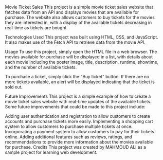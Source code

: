 Movie Ticket Sales
This project is a simple movie ticket sales website that fetches data from an API and displays movies that are available for purchase. The website also allows customers to buy tickets for the movies they are interested in, with a display of the available tickets decreasing in real-time as tickets are bought.

Technologies Used
This project was built using HTML, CSS, and JavaScript. It also makes use of the Fetch API to retrieve data from the movie API.

Usage
To use this project, simply open the HTML file in a web browser. The movies available for purchase will be displayed in a list, with details about each movie including the poster image, title, description, runtime, showtime, and the number of available tickets.

To purchase a ticket, simply click the "Buy ticket" button. If there are no more tickets available, an alert will be displayed indicating that the ticket is sold out.

Future Improvements
This project is a simple example of how to create a movie ticket sales website with real-time updates of the available tickets. Some future improvements that could be made to this project include:

Adding user authentication and registration to allow customers to create accounts and purchase tickets more easily.
Implementing a shopping cart system to allow customers to purchase multiple tickets at once.
Incorporating a payment system to allow customers to pay for their tickets online.
Adding additional features such as reviews, ratings, and recommendations to provide more information about the movies available for purchase.
Credits
This project was created by MAHMOUD ALI as a sample project for learning web development.